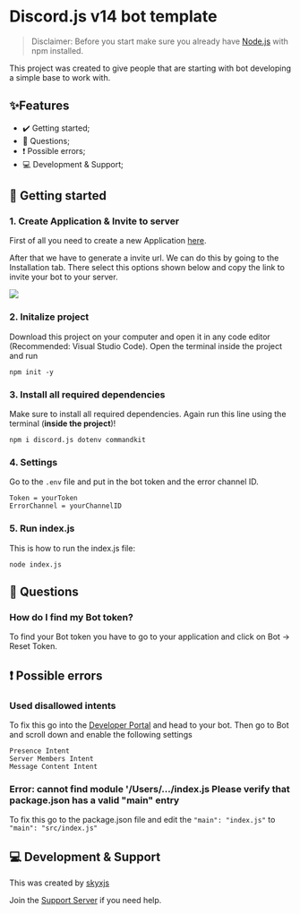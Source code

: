 # Discord.js v14 bot template
> Disclaimer: Before you start make sure you already have [Node.js](https://nodejs.org/de) with npm installed.
>


This project was created to give people that are starting with bot developing a simple base to work with.

## ✨Features

* ✔️ Getting started;
* 🤔 Questions;
* ❗ Possible errors;
* 💻 Development & Support;

## 🚀 Getting started
### 1. Create Application & Invite to server

First of all you need to create a new Application [here](https://discord.com/developers/applications).

After that we have to generate a invite url. We can do this by going to the Installation tab. There select this options shown below and copy the link to invite your bot to your server.

<img src="https://api.lunarbot.xyz/images/botTemplate.png" />

### 2. Initalize project

Download this project on your computer and open it in any code editor (Recommended: Visual Studio Code). Open the terminal inside the project and run

```
npm init -y
```

### 3. Install all required dependencies

Make sure to install all required dependencies. Again run this line using the terminal (**inside the project**)!

```
npm i discord.js dotenv commandkit
```

### 4. Settings

Go to the `.env` file and put in the bot token and the error channel ID.
```
Token = yourToken
ErrorChannel = yourChannelID
```

### 5. Run index.js

This is how to run the index.js file:
```
node index.js
```
## 🤔 Questions

### How do I find my Bot token?
To find your Bot token you have to go to your application and click on Bot -> Reset Token.

## ❗ Possible errors

### Used disallowed intents
To fix this go into the [Developer Portal](https://discord.com/developers/applications) and head to your bot. Then go to Bot and scroll down and enable the following settings
```
Presence Intent
Server Members Intent
Message Content Intent
```
### Error: cannot find module '/Users/.../index.js Please verify that package.json has a valid "main" entry
To fix this go to the package.json file and edit the `"main": "index.js"` to `"main": "src/index.js"`
## 💻 Development & Support
This was created by [skyxjs](https://github.com/skyxjss)

Join the [Support Server](https://discord.gg/skyjs) if you need help.
